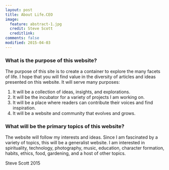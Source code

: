 ```yaml
---
layout: post
title: About Life.CEO
image:
  feature: abstract-1.jpg
  credit: Steve Scott
  creditlink: 
comments: false
modified: 2015-04-03
---
```



### What is the purpose of this website?

The purpose of this site is to create a container to explore the many facets of life.  I hope that you will find value in the diversity of articles and ideas presented on this website.  It will serve many purposes: 

1) It will be a collection of ideas, insights, and explorations.  
2) It will be the incubator for a variety of projects I am working on.  
3) It will be a place where readers can contribute their voices and find inspiration.  
4)  It will be a website and community that evolves and grows.

### What will be the primary topics of this website?

The website will follow my interests and ideas.  Since I am fascinated by a variety of topics, this will be a generalist website.  I am interested in spirituality, technology, photography, music, education, character formation, habits, ethics, food, gardening, and a host of other topics.


Steve Scott
2015 